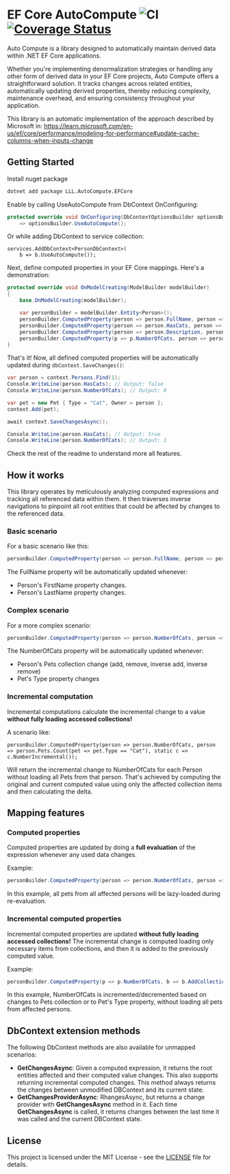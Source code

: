 # EF Core AutoCompute ![CI](https://github.com/lucaslorentz/auto-compute/workflows/CI/badge.svg) [![Coverage Status](https://coveralls.io/repos/github/lucaslorentz/auto-compute/badge.svg)](https://coveralls.io/github/lucaslorentz/auto-compute)

Auto Compute is a library designed to automatically maintain derived data within .NET EF Core applications.

Whether you're implementing denormalization strategies or handling any other form of derived data in your EF Core projects, Auto Compute offers a straightforward solution. It tracks changes across related entities, automatically updating derived properties, thereby reducing complexity, maintenance overhead, and ensuring consistency throughout your application.

This library is an automatic implementation of the approach described by Microsoft in: https://learn.microsoft.com/en-us/ef/core/performance/modeling-for-performance#update-cache-columns-when-inputs-change

## Getting Started

Install nuget package
```sh
dotnet add package LLL.AutoCompute.EFCore
```

Enable by calling UseAutoCompute from DbContext OnConfiguring:
```csharp
protected override void OnConfiguring(DbContextOptionsBuilder optionsBuilder)
    => optionsBuilder.UseAutoCompute();
```
Or while adding DbContext to service collection:
```
services.AddDbContext<PersonDbContext>(
    b => b.UseAutoCompute());
```

Next, define computed properties in your EF Core mappings. Here's a demonstration:
```csharp
protected override void OnModelCreating(ModelBuilder modelBuilder)
{
    base.OnModelCreating(modelBuilder);

    var personBuilder = modelBuilder.Entity<Person>();
    personBuilder.ComputedProperty(person => person.FullName, person => person.FirstName + " " + person.LastName);
    personBuilder.ComputedProperty(person => person.HasCats, person => person.Pets.Any(pet => pet.Type == "Cat"));
    personBuilder.ComputedProperty(person => person.Description, person => person.FullName + " (" + person.Pets.Count() + " pets)");
    personBuilder.ComputedProperty(p => p.NumberOfCats, person => person.Pets.Count(pet => pet.Type == "Cat"), static c => c.NumberIncremental());
}
```

That's it! Now, all defined computed properties will be automatically updated during `dbContext.SaveChanges()`:
```csharp
var person = context.Persons.Find(1);
Console.WriteLine(person.HasCats); // Output: false
Console.WriteLine(person.NumberOfCats); // Output: 0

var pet = new Pet { Type = "Cat", Owner = person };
context.Add(pet);

await context.SaveChangesAsync();

Console.WriteLine(person.HasCats); // Output: true
Console.WriteLine(person.NumberOfCats); // Output: 1
```

Check the rest of the readme to understand more all features.

## How it works

This library operates by meticulously analyzing computed expressions and tracking all referenced data within them. It then traverses inverse navigations to pinpoint all root entities that could be affected by changes to the referenced data.

### Basic scenario

For a basic scenario like this:
```csharp
personBuilder.ComputedProperty(person => person.FullName, person => person.FirstName + " " + person.LastName);
```
The FullName property will be automatically updated whenever:
- Person's FirstName property changes.
- Person's LastName property changes.

### Complex scenario

For a more complex scenario:
```csharp
personBuilder.ComputedProperty(person => person.NumberOfCats, person => person.Pets.Count(pet => pet.Type == "Cat"));
```
The NumberOfCats property will be automatically updated whenever:
- Person's Pets collection change (add, remove, inverse add, inverse remove)
- Pet's Type property changes

### Incremental computation

Incremental computations calculate the incremental change to a value **without fully loading accessed collections!**

A scenario like:
```
personBuilder.ComputedProperty(person => person.NumberOfCats, person => person.Pets.Count(pet => pet.Type == "Cat"), static c => c.NumberIncremental());
```
Will return the incremental change to NumberOfCats for each Person without loading all Pets from that person. That's achieved by computing the original and current computed value using only the affected collection items and then calculating the delta.

## Mapping features

### Computed properties

Computed properties are updated by doing a **full evaluation** of the expression whenever any used data changes.

Example:
```csharp
personBuilder.ComputedProperty(person => person.NumberOfCats, person => person.Pets.Count(pet => pet.Type == "Cat"));
```
In this example, all pets from all affected persons will be lazy-loaded during re-evaluation.

### Incremental computed properties

Incremental computed properties are updated **without fully loading accessed collections!** The incremental change is computed loading only necessary items from collections, and then it is added to the previously computed value.

Example:
```csharp
personBuilder.ComputedProperty(p => p.NumberOfCats, b => b.AddCollection(person => person.Pets.Count(pet => pet.Type == "Cat"), static c => c.NumberIncremental());
```
In this example, NumberOfCats is incremented/decremented based on changes to Pets collection or to Pet's Type property, without loading all pets from affected persons.

## DbContext extension methods

The following DbContext methods are also available for unmapped scenarios:
- **GetChangesAsync**: Given a computed expression, it returns the root entities affected and their computed value changes. This also supports returning incremental computed changes. This method always returns the changes between unmodified DBContext and its current state.
- **GetChangesProviderAsync**: RhangesAsync, but returns a change provider with **GetChangesAsync** method in it. Each time **GetChangesAsync** is called, it returns changes between the last time it was called and the current DBContext state.

## License
This project is licensed under the MIT License - see the [LICENSE](LICENSE) file for details.
